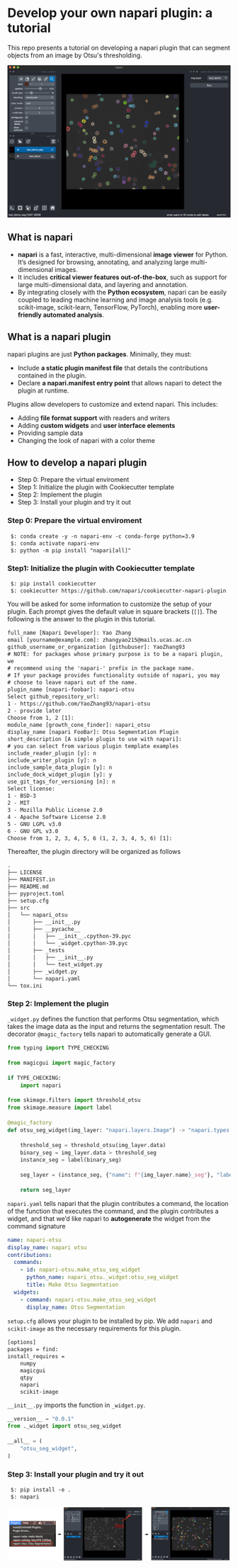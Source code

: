 # Develop your own napari plugin: a tutorial
This repo presents a tutorial on developing a napari plugin that can segment objects from an image by Otsu's thresholding.

![image](https://github.com/YaoZhang93/How-to-develop-your-own-napari-plugin/blob/main/figs/example.png)

## What is napari

* **napari** is a fast, interactive, multi-dimensional **image viewer** for Python. It’s designed for browsing, annotating, and analyzing large multi-dimensional images.
* It includes **critical viewer features out-of-the-box**, such as support for large multi-dimensional data, and layering and annotation.
* By integrating closely with the **Python ecosystem**, napari can be easily coupled to leading machine learning and image analysis tools (e.g. scikit-image, scikit-learn, TensorFlow, PyTorch), enabling more **user-friendly automated analysis**.

## What is a napari plugin

napari plugins are just **Python packages**. Minimally, they must:

* Include **a static plugin manifest file** that details the contributions contained in the plugin.
* Declare **a napari.manifest entry point** that allows napari to detect the plugin at runtime.

Plugins allow developers to customize and extend napari. This includes:

* Adding **file format support** with readers and writers
* Adding **custom widgets** and **user interface elements**
* Providing sample data
* Changing the look of napari with a color theme

## How to develop a napari plugin

* Step 0: Prepare the virtual enviroment
* Step 1: Initialize the plugin with Cookiecutter template
* Step 2: Implement the plugin
* Step 3: Install your plugin and try it out

### Step 0: Prepare the virtual enviroment

```shell
 $: conda create -y -n napari-env -c conda-forge python=3.9
 $: conda activate napari-env
 $: python -m pip install "napari[all]"
```

### Step1: Initialize the plugin with Cookiecutter template

```shell
 $: pip install cookiecutter
 $: cookiecutter https://github.com/napari/cookiecutter-napari-plugin
```

You will be asked for some information to customize the setup of your plugin. Each prompt gives the default value in square brackets (`[]`). The following is the answer to the plugin in this tutorial. 

```shell
full_name [Napari Developer]: Yao Zhang
email [yourname@example.com]: zhangyao215@mails.ucas.ac.cn
github_username_or_organization [githubuser]: YaoZhang93
# NOTE: for packages whose primary purpose is to be a napari plugin, we
# recommend using the 'napari-' prefix in the package name.
# If your package provides functionality outside of napari, you may
# choose to leave napari out of the name.
plugin_name [napari-foobar]: napari-otsu
Select github_repository_url:
1 - https://github.com/YaoZhang93/napari-otsu
2 - provide later
Choose from 1, 2 [1]:
module_name [growth_cone_finder]: napari_otsu
display_name [napari FooBar]: Otsu Segmentation Plugin
short_description [A simple plugin to use with napari]:
# you can select from various plugin template examples
include_reader_plugin [y]: n
include_writer_plugin [y]: n
include_sample_data_plugin [y]: n
include_dock_widget_plugin [y]: y
use_git_tags_for_versioning [n]: n
Select license:
1 - BSD-3
2 - MIT
3 - Mozilla Public License 2.0
4 - Apache Software License 2.0
5 - GNU LGPL v3.0
6 - GNU GPL v3.0
Choose from 1, 2, 3, 4, 5, 6 (1, 2, 3, 4, 5, 6) [1]:
```

Thereafter, the plugin directory will be organized as follows

```shell
.
├── LICENSE
├── MANIFEST.in
├── README.md
├── pyproject.toml
├── setup.cfg
├── src
│   └── napari_otsu
│       ├── __init__.py
│       ├── __pycache__
│       │   ├── __init__.cpython-39.pyc
│       │   └── _widget.cpython-39.pyc
│       ├── _tests
│       │   ├── __init__.py
│       │   └── test_widget.py
│       ├── _widget.py
│       └── napari.yaml
└── tox.ini
```

### Step 2: Implement the plugin

`_widget.py` defines the function that performs Otsu segmentation, which takes the image data as the input and returns the segmentation result. The decorator `@magic_factory` tells napari to automatically generate a GUI.

```python
from typing import TYPE_CHECKING

from magicgui import magic_factory

if TYPE_CHECKING:
    import napari

from skimage.filters import threshold_otsu
from skimage.measure import label

@magic_factory
def otsu_seg_widget(img_layer: "napari.layers.Image") -> "napari.types.LayerDataTuple":

    threshold_seg = threshold_otsu(img_layer.data)
    binary_seg = img_layer.data > threshold_seg
    instance_seg = label(binary_seg)

    seg_layer = (instance_seg, {"name": f"{img_layer.name}_seg"}, "labels")

    return seg_layer
```

`napari.yaml` tells napari that the plugin contributes a command, the location of the function that executes the command, and the plugin contributes a widget, and that we’d like napari to **autogenerate** the widget from the command signature

```yaml
name: napari-otsu
display_name: napari otsu
contributions:
  commands:
    - id: napari-otsu.make_otsu_seg_widget
      python_name: napari_otsu._widget:otsu_seg_widget
      title: Make Otsu Segmentation
  widgets:
    - command: napari-otsu.make_otsu_seg_widget
      display_name: Otsu Segmentation
```

`setup.cfg` allows your plugin to be installed by pip. We add `napari` and `scikit-image` as the necessary requirements for this plugin.

```shell
[options]
packages = find:
install_requires =
    numpy
    magicgui
    qtpy
    napari
    scikit-image
```

`__init__.py` imports the function in `_widget.py`.

```python
__version__ = "0.0.1"
from ._widget import otsu_seg_widget

__all__ = (
    "otsu_seg_widget",
)
```

### Step 3: Install your plugin and try it out

```shell
 $: pip install -e .
 $: napari
```

![image](https://github.com/YaoZhang93/How-to-develop-your-own-napari-plugin/blob/main/figs/workflow.png)